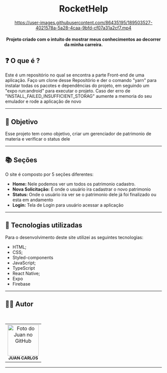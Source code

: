 <h1 align="center">
  <br>RocketHelp
</h1>


<div align="center">

 https://user-images.githubusercontent.com/86435195/189503527-4021578a-5a28-4caa-9bfd-cf07a31a2cf7.mp4
 
</div>



<h4 align="center">
  Projeto criado com o intuito de mostrar meus conhecimentos ao decorrer da minha carreira.
</h4>

## ❓ O que é ?

Este é um repositório no qual se encontra a parte Front-end de uma aplicação. Faço um clone desse Repositório e der o comando "yarn" para instalar todas os pacotes e dependências do projeto, em seguindo um "expo run:android" para executar o projeto.
Caso der erro de "INSTALL_FAILED_INSUFFICIENT_STORAG" aumente a memoria do seu emulador e rode a aplicação de novo

<hr>

## 🎯 Objetivo

Esse projeto tem como objetivo, criar um gerenciador de patrimonio de materia e verificar o status dele

<hr>

## 📚 Seções

O site é composto por 5 seções diferentes:

- **Home:** Nele podemos ver um todos os patrimonio cadastro.
- **Nova Solicitação:** É onde o usuário ira cadastrar o novo patrimonio
- **Status:** Onde o usuário ira ver se o patrimonio dele já foi finalizado ou esta em andamento
- **Login:** Tela de Login para usuário acessar a aplicação

---

## 💼 Tecnologias utilizadas

Para o desenvolvimento deste site utilizei as seguintes tecnologias:

- HTML;
- CSS;
- Styled-components
- JavaScript;
- TypeScript
- React Native;
- Expo
- Firebase

---

## 👨‍💻 Autor

 <br>
<table>
  <tr>
    <td align="center">
      <a href="https://github.com/JuanCarllos13">
        <img src="https://github.com/JuanCarllos13.png" width="100px;" height="100px" alt="Foto do Juan no GitHub"/><br>
        <sub>
          <b>JUAN CARLOS</b>
        </sub>
      </a>
    </td>
  </tr>
</table>
</table>
<hr>
